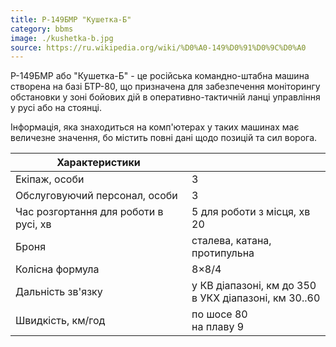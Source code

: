 ```yaml
---
title: Р-149БМР "Кушетка-Б"
category: bbms
image: ./kushetka-b.jpg
source: https://ru.wikipedia.org/wiki/%D0%A0-149%D0%91%D0%9C%D0%A0
---
```


Р-149БМР або "Кушетка-Б" - це російська командно-штабна машина створена на базі БТР-80, що призначена для забезпечення моніторингу обстановки у зоні бойових дій в оперативно-тактичній ланці управління у русі або на стоянці.

Інформація, яка знаходиться на комп'ютерах у таких машинах має величезне значення, бо містить повні дані щодо позицій та сил ворога.

| Характеристики                        |                                                           |
| ------------------------------------- | --------------------------------------------------------- |
| Екіпаж, особи                         | 3                                                         |
| Обслуговуючий персонал, особи         | 3                                                         |
| Час розгортання для роботи в русі, хв | 5 для роботи з місця, хв 20                               |
| Броня                                 | сталева, катана, протипульна                              |
| Колісна формула                       | 8×8/4                                                     |
| Дальність зв'язку                     | у КВ діапазоні, км до 350 <br/>в УКХ діапазоні, км 30..60 |
| Швидкість, км/год                     | по шосе 80 <br/>на плаву 9                                |
